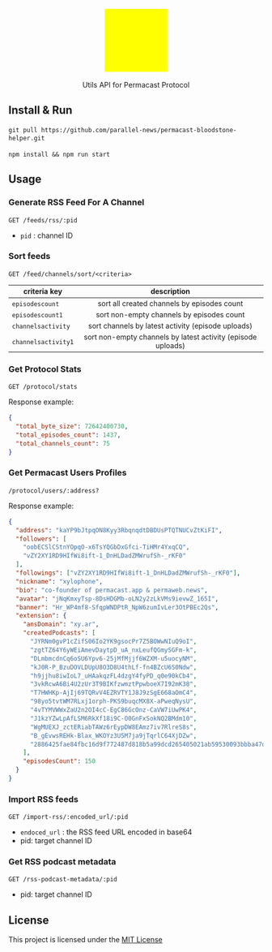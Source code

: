 <p align="center">
  <a href="https://permacast.app">
    <img src="https://raw.githubusercontent.com/Parallel-news/permacast-protocol/main/img/pc-icons/logo192.png" height="124">
  </a>
  <p align="center">Utils API for Permacast Protocol</p>
</p>

## Install & Run

```console
git pull https://github.com/parallel-news/permacast-bloodstone-helper.git

npm install && npm run start

```

## Usage

### Generate RSS Feed For A Channel

```console
GET /feeds/rss/:pid
```

- `pid` : channel ID

### Sort feeds

```console
GET /feed/channels/sort/<criteria>
```

| criteria key  | description |
| ------------- |:-------------:|
| `episodescount`     | sort all created channels by episodes count     |
| `episodescount1`      | sort non-empty channels by episodes count     |
| `channelsactivity`     | sort channels by latest activity (episode uploads)    |
| `channelsactivity1`| sort non-empty channels by latest activity (episode uploads) |


### Get Protocol Stats

```console
GET /protocol/stats
```


Response example: 
```json
{
  "total_byte_size": 72642400730,
  "total_episodes_count": 1437,
  "total_channels_count": 75
}
```

### Get Permacast Users Profiles

```console
/protocol/users/:address?
```

Response example: 

```json
{
  "address": "kaYP9bJtpqON8Kyy3RbqnqdtDBDUsPTQTNUCvZtKiFI",
  "followers": [
    "oobECSlCStnYOpqO-x6TsYQGbDxGfci-TiHMr4YxqCQ",
    "vZY2XY1RD9HIfWi8ift-1_DnHLDadZMWrufSh-_rKF0"
  ],
  "followings": ["vZY2XY1RD9HIfWi8ift-1_DnHLDadZMWrufSh-_rKF0"],
  "nickname": "xylophone",
  "bio": "co-founder of permacast.app & permaweb.news",
  "avatar": "jNqKmxyTsp-8DsHDGMb-oLN2y2zLkVMs9ievwZ_165I",
  "banner": "Hr_WP4mf8-SfqpWNDPtR_NpW6zumIvLer3OtPBEc2Qs",
  "extension": {
    "ansDomain": "xy.ar",
    "createdPodcasts": [
      "JYRNm0gvP1cZifS06Io2YK9gsocPr7Z5BOWwNIuQ9oI",
      "zgtTZ64Y6yWEiAmevDaytpD_uA_nxLeufQGmySGFm-k",
      "DLmbmcdnCq6oSU6Ypv6-25jMfMjjf6WZXM-u5uocyNM",
      "kJ0R-P_BzuDOVLDUpU8O3D8U4thLf-fn4BZcU6S0Ndw",
      "h9jjhu8iwIoL7_uHAakqzFL4dzgY4fyPD_q0e90kCb4",
      "3vkRcwA6Bi4U2zUr3T9BIKfzwmztPpwboeX7I92mK38",
      "T7HWHKp-AjIj69TQRvV4EZRVTY1J8J9zSgE668aOmC4",
      "98yo5tvtWM7RLxj1orph-PKS9buqcMX8X-aPweqNysU",
      "4vTYMVWWxZaU2n2OI4cC-EgC86GcOnz-CaVW7iUwPK4",
      "J1kzYZwLpAfLSM6RkXf18i9C-O0GnFxSokNQ2BMdm10",
      "WgMUEXJ_zctERiabTAWz6rEypDW8EAmz7iv7RlreS8s",
      "B_gEvwsREHk-Blax_WKOYz3U5M7ja9jTqrlC64XjDZw",
      "2886425fae84fbc16d9f772487d818b5a99dcd265405021ab59530093bbba47d453a66ce2aaf00f9f92e4219a06deb5b43524d7735f76080439e4bdae98f85a8"
    ],
    "episodesCount": 150
  }
}
```
### Import RSS feeds

```console
GET /import-rss/:encoded_url/:pid
```

- `endoced_url` : the RSS feed URL encoded in base64
- pid: target channel ID

### Get RSS podcast metadata

```console
GET /rss-podcast-metadata/:pid
```

- pid: target channel ID

## License 
This project is licensed under the [MIT License](./LICENSE)

